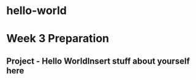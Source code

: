 # hello-world
<h1>Week 3 Preparation</h1> 
  <h2>Project - Hello World</h2.
    <p>Insert stuff about yourself here</p>


